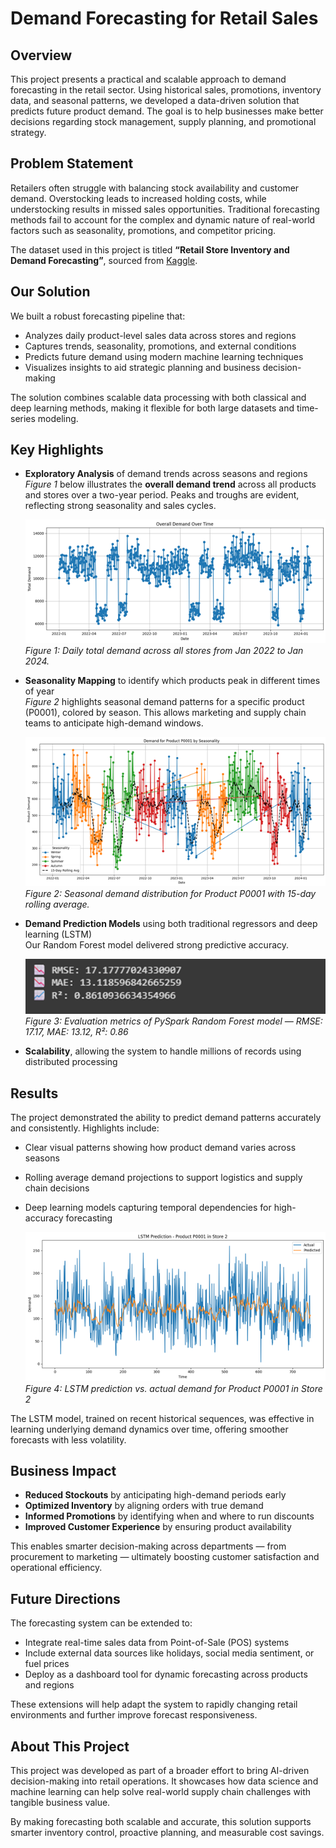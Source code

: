 # Demand Forecasting for Retail Sales

## Overview

This project presents a practical and scalable approach to demand forecasting in the retail sector. Using historical sales, promotions, inventory data, and seasonal patterns, we developed a data-driven solution that predicts future product demand. The goal is to help businesses make better decisions regarding stock management, supply planning, and promotional strategy.


## Problem Statement

Retailers often struggle with balancing stock availability and customer demand. Overstocking leads to increased holding costs, while understocking results in missed sales opportunities. Traditional forecasting methods fail to account for the complex and dynamic nature of real-world factors such as seasonality, promotions, and competitor pricing.

The dataset used in this project is titled **“Retail Store Inventory and Demand Forecasting”**, sourced from [Kaggle](https://www.kaggle.com/datasets/atomicd/retail-store-inventory-and-demand-forecasting).

## Our Solution

We built a robust forecasting pipeline that:

- Analyzes daily product-level sales data across stores and regions
- Captures trends, seasonality, promotions, and external conditions
- Predicts future demand using modern machine learning techniques
- Visualizes insights to aid strategic planning and business decision-making

The solution combines scalable data processing with both classical and deep learning methods, making it flexible for both large datasets and time-series modeling.

## Key Highlights

- **Exploratory Analysis** of demand trends across seasons and regions  
  *Figure 1* below illustrates the **overall demand trend** across all products and stores over a two-year period. Peaks and troughs are evident, reflecting strong seasonality and sales cycles.

  ![Figure 1: Overall Demand Over Time](figures/Picture1.png)  
  *Figure 1: Daily total demand across all stores from Jan 2022 to Jan 2024.*

- **Seasonality Mapping** to identify which products peak in different times of year  
  *Figure 2* highlights seasonal demand patterns for a specific product (P0001), colored by season. This allows marketing and supply chain teams to anticipate high-demand windows.

  ![Figure 2: Demand by Seasonality](figures/Picture2.png)  
  *Figure 2: Seasonal demand distribution for Product P0001 with 15-day rolling average.*

- **Demand Prediction Models** using both traditional regressors and deep learning (LSTM)  
  Our Random Forest model delivered strong predictive accuracy.

  ![Figure 3: Model Performance Metrics](figures/Picture3.png)  
  *Figure 3: Evaluation metrics of PySpark Random Forest model — RMSE: 17.17, MAE: 13.12, R²: 0.86*

- **Scalability**, allowing the system to handle millions of records using distributed processing

## Results

The project demonstrated the ability to predict demand patterns accurately and consistently. Highlights include:

- Clear visual patterns showing how product demand varies across seasons
- Rolling average demand projections to support logistics and supply chain decisions
- Deep learning models capturing temporal dependencies for high-accuracy forecasting

  ![Figure 4: LSTM Forecasting](figures/Picture4.png)  
  *Figure 4: LSTM prediction vs. actual demand for Product P0001 in Store 2*

The LSTM model, trained on recent historical sequences, was effective in learning underlying demand dynamics over time, offering smoother forecasts with less volatility.

## Business Impact

- **Reduced Stockouts** by anticipating high-demand periods early  
- **Optimized Inventory** by aligning orders with true demand  
- **Informed Promotions** by identifying when and where to run discounts  
- **Improved Customer Experience** by ensuring product availability  

This enables smarter decision-making across departments — from procurement to marketing — ultimately boosting customer satisfaction and operational efficiency.


## Future Directions

The forecasting system can be extended to:

- Integrate real-time sales data from Point-of-Sale (POS) systems  
- Include external data sources like holidays, social media sentiment, or fuel prices  
- Deploy as a dashboard tool for dynamic forecasting across products and regions  

These extensions will help adapt the system to rapidly changing retail environments and further improve forecast responsiveness.

## About This Project

This project was developed as part of a broader effort to bring AI-driven decision-making into retail operations. It showcases how data science and machine learning can help solve real-world supply chain challenges with tangible business value.

By making forecasting both scalable and accurate, this solution supports smarter inventory control, proactive planning, and measurable cost savings.
